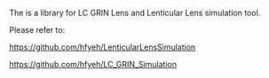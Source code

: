 The is a library for LC GRIN Lens and Lenticular Lens simulation tool.

Please refer to:

https://github.com/hfyeh/LenticularLensSimulation

https://github.com/hfyeh/LC_GRIN_Simulation
